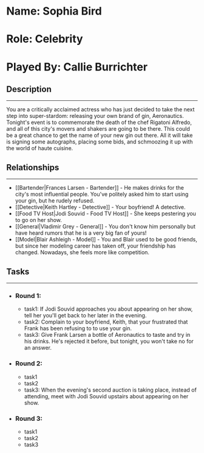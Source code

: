 # Name: Sophia Bird
# Role: Celebrity
# Played By: Callie Burrichter 

## Description
---
You are a critically acclaimed actress who has just decided to take the next step into super-stardom: releasing your own brand of gin, Aeronautics. Tonight's event is to commemorate the death of the chef Rigatoni Alfredo, and all of this city's movers and shakers are going to be there. This could be a great chance to get the name of your new gin out there. All it will take is signing some autographs, placing some bids, and schmoozing it up with the world of haute cuisine.

## Relationships
---
- [[Bartender|Frances Larsen - Bartender]]  - He makes drinks for the city's most influential people. You've politely asked him to start using your gin, but he rudely refused.
- [[Detective|Keith Hartley - Detective]]  - Your boyfriend! A detective.
- [[Food TV Host|Jodi Souvid - Food TV Host]]  - She keeps pestering you to go on her show.
- [[General|Vladimir Grey - General]] - You don't know him personally but have heard rumors that he is a very big fan of yours!
- [[Model|Blair Ashleigh - Model]] - You and Blair used to be good friends, but since her modeling career has taken off, your friendship has changed. Nowadays, she feels more like competition.

## Tasks
___
- ### Round 1: 
	- task1: If Jodi Souvid approaches you about appearing on her show, tell her you'll get back to her later in the evening.
	- task2: Complain to your boyfriend, Keith, that your frustrated that Frank has been refusing to  to use your gin.
	- task3: Give Frank Larsen a bottle of Aeronautics to taste and try in his drinks. He's rejected it before, but tonight, you won't take no for an answer.
- ### Round 2:
	- task1
	- task2
	- task3: When the evening's second auction is taking place, instead of attending, meet with Jodi Souvid upstairs about appearing on her show.
- ### Round 3:
	- task1
	- task2
	- task3